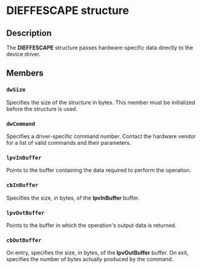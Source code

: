 # DIEFFESCAPE structure

## Description

The **DIEFFESCAPE** structure passes hardware-specific data directly to the device driver.

## Members

### `dwSize`

Specifies the size of the structure in bytes. This member must be initialized before the structure is used.

### `dwCommand`

Specifies a driver-specific command number. Contact the hardware vendor for a list of valid commands and their parameters.

### `lpvInBuffer`

Points to the buffer containing the data required to perform the operation.

### `cbInBuffer`

Specifies the size, in bytes, of the **lpvInBuffer** buffer.

### `lpvOutBuffer`

Points to the buffer in which the operation's output data is returned.

### `cbOutBuffer`

On entry, specifies the size, in bytes, of the **lpvOutBuffer** buffer. On exit, specifies the number of bytes actually produced by the command.